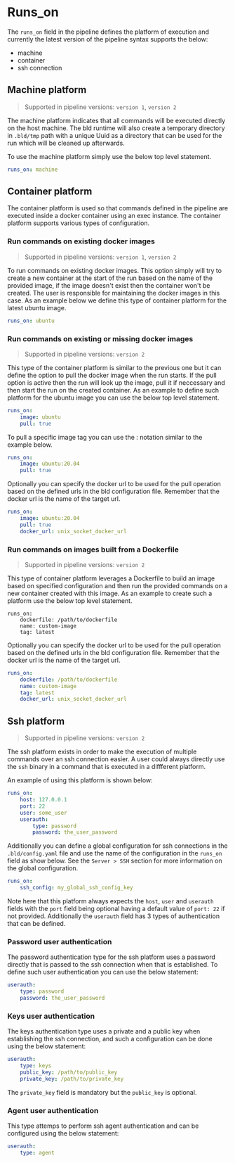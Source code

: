 # Runs_on
The `runs_on` field in the pipeline defines the platform of execution and currently the latest version of the pipeline syntax supports the below:

- machine
- container
- ssh connection

## Machine platform

> Supported in pipeline versions: `version 1`, `version 2`

The machine platform indicates that all commands will be executed directly on the host machine. The bld runtime will also create a temporary directory in `.bld/tmp` path with a unique Uuid as a directory that can be used for the run which will be cleaned up afterwards.

To use the machine platform simply use the below top level statement.

```yaml
runs_on: machine
```

## Container platform

The container platform is used so that commands defined in the pipeline are executed inside a docker container using an exec instance. The container platform supports various types of configuration.

### Run commands on existing docker images

> Supported in pipeline versions: `version 1`, `version 2`

To run commands on existing docker images. This option simply will try to create a new container at the start of the run based on the name of the provided image, if the image doesn't exist then the container won't be created. The user is responsible for maintaining the docker images in this case. As an example below we define this type of container platform for the latest ubuntu image.

```yaml
runs_on: ubuntu
```

### Run commands on existing or missing docker images

> Supported in pipeline versions: `version 2`

This type of the container platform is similar to the previous one but it can define the option to pull the docker image when the run starts. If the pull option is active then the run will look up the image, pull it if neccessary and then start the run on the created container. As an example to define such platform for the ubuntu image you can use the below top level statement.

```yaml
runs_on:
    image: ubuntu
    pull: true
```

To pull a specific image tag you can use the : notation similar to the example below.

```yaml
runs_on:
    image: ubuntu:20.04
    pull: true
```

Optionally you can specify the docker url to be used for the pull operation based on the defined urls in the bld configuration file. Remember that the docker url is the name of the target url.

```yaml
runs_on:
    image: ubuntu:20.04
    pull: true
    docker_url: unix_socket_docker_url
```

### Run commands on images built from a Dockerfile

> Supported in pipeline versions: `version 2`

This type of container platform leverages a Dockerfile to build an image based on specified configuration and then run the provided commands on a new container created with this image. As an example to create such a platform use the below top level statement.

```
runs_on:
    dockerfile: /path/to/dockerfile
    name: custom-image
    tag: latest
```

Optionally you can specify the docker url to be used for the pull operation based on the defined urls in the bld configuration file. Remember that the docker url is the name of the target url.

```yaml
runs_on:
    dockerfile: /path/to/dockerfile
    name: custom-image
    tag: latest
    docker_url: unix_socket_docker_url
```

## Ssh platform

> Supported in pipeline versions: `version 2`

The ssh platform exists in order to make the execution of multiple commands over an ssh connection easier. A user could always directly use the `ssh` binary in a command that is executed in a diffferent platform.

An example of using this platform is shown below:
```yaml
runs_on:
    host: 127.0.0.1
    port: 22
    user: some_user
    userauth:
        type: password
        password: the_user_password

```

Additionally you can define a global configuration for ssh connections in the `.bld/config.yaml` file and use the name of the configuration in the `runs_on` field as show below. See the `Server > SSH` section for more information on the global configuration.
```yaml
runs_on:
    ssh_config: my_global_ssh_config_key
```

Note here that this platform always expects the `host`, `user` and `userauth` fields with the `port` field being optional having a default value of `port: 22` if not provided. Additionally the `userauth` field has 3 types of authentication that can be defined.

### Password user authentication

The password authentication type for the ssh platform uses a password directly that is passed to the ssh connection when that is established. To define such user authentication you can use the below statement:

```yaml
userauth:
    type: password
    password: the_user_password
```

### Keys user authentication

The keys authentication type uses a private and a public key when establishing the ssh connection, and such a configuration can be done using the below statement:

```yaml
userauth:
    type: keys
    public_key: /path/to/public_key
    private_key: /path/to/private_key
```

The `private_key` field is mandatory but the `public_key` is optional.

### Agent user authentication

This type attemps to perform ssh agent authentication and can be configured using the below statement:

```yaml
userauth:
    type: agent
```
